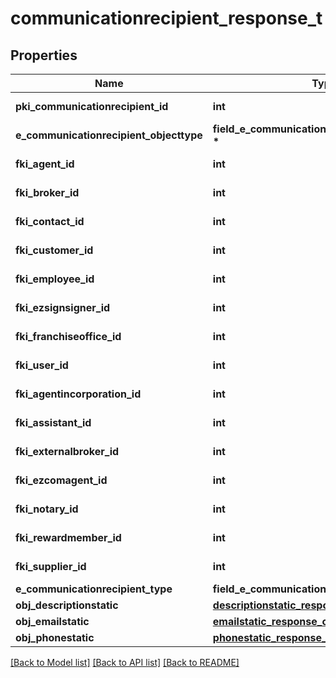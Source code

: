 # communicationrecipient_response_t

## Properties
Name | Type | Description | Notes
------------ | ------------- | ------------- | -------------
**pki_communicationrecipient_id** | **int** | The unique ID of the Communicationrecipient. | 
**e_communicationrecipient_objecttype** | **field_e_communicationrecipient_objecttype_t \*** |  | [optional] 
**fki_agent_id** | **int** | The unique ID of the Agent. | [optional] 
**fki_broker_id** | **int** | The unique ID of the Broker. | [optional] 
**fki_contact_id** | **int** | The unique ID of the Contact | [optional] 
**fki_customer_id** | **int** | The unique ID of the Customer. | [optional] 
**fki_employee_id** | **int** | The unique ID of the Employee. | [optional] 
**fki_ezsignsigner_id** | **int** | The unique ID of the Ezsignsigner | [optional] 
**fki_franchiseoffice_id** | **int** | The unique ID of the Franchisereoffice | [optional] 
**fki_user_id** | **int** | The unique ID of the User | [optional] 
**fki_agentincorporation_id** | **int** | The unique ID of the Agentincorporation. | [optional] 
**fki_assistant_id** | **int** | The unique ID of the Assistant. | [optional] 
**fki_externalbroker_id** | **int** | The unique ID of the Externalbroker. | [optional] 
**fki_ezcomagent_id** | **int** | The unique ID of the Ezcomagent. | [optional] 
**fki_notary_id** | **int** | The unique ID of the Notary. | [optional] 
**fki_rewardmember_id** | **int** | The unique ID of the Rewardmember. | [optional] 
**fki_supplier_id** | **int** | The unique ID of the Supplier. | [optional] 
**e_communicationrecipient_type** | **field_e_communicationrecipient_type_t \*** |  | 
**obj_descriptionstatic** | [**descriptionstatic_response_compound_t**](descriptionstatic_response_compound.md) \* |  | 
**obj_emailstatic** | [**emailstatic_response_compound_t**](emailstatic_response_compound.md) \* |  | [optional] 
**obj_phonestatic** | [**phonestatic_response_compound_t**](phonestatic_response_compound.md) \* |  | [optional] 

[[Back to Model list]](../README.md#documentation-for-models) [[Back to API list]](../README.md#documentation-for-api-endpoints) [[Back to README]](../README.md)


